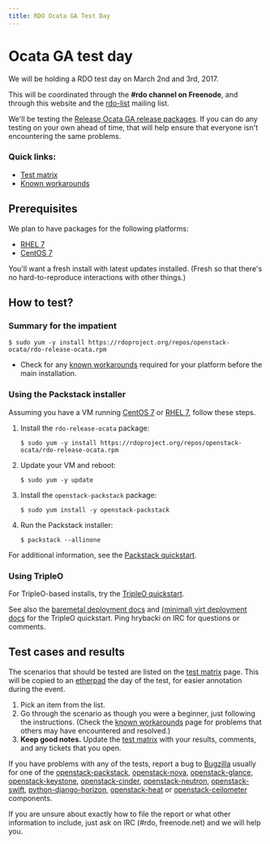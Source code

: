 ```yaml
---
title: RDO Ocata GA Test Day
---
```


# Ocata GA test day

We will be holding a RDO test day on March 2nd and 3rd, 2017.

This will be coordinated through the **#rdo channel on Freenode**, and
through this website and the [rdo-list](https://www.redhat.com/mailman/listinfo/rdo-list) mailing list.

We'll be testing the [Release Ocata GA release packages](http://releases.openstack.org/ocata/schedule.html). If you can do
any testing on your own ahead of time, that will help ensure that
everyone isn't encountering the same problems.

### Quick links:

* [Test matrix](https://etherpad.openstack.org/p/rdo-test-days-ocata-final)
* [Known workarounds](https://etherpad.openstack.org/p/rdo-test-days-ocata-final-workarounds)

## Prerequisites

We plan to have packages for the following platforms:

* [RHEL 7](https://access.redhat.com/products/red-hat-enterprise-linux/)
* [CentOS 7](https://www.centos.org/download/)

You'll want a fresh install with latest updates installed.
(Fresh so that there's no hard-to-reproduce interactions with other things.)

## How to test?

### Summary for the impatient

    $ sudo yum -y install https://rdoproject.org/repos/openstack-ocata/rdo-release-ocata.rpm

* Check for any [known workarounds](https://etherpad.openstack.org/p/rdo-test-days-ocata-final-workarounds) required for your platform before the main installation.

### Using the Packstack installer

Assuming you have a VM running [CentOS 7](https://www.centos.org/download/) or [RHEL 7](https://access.redhat.com/products/red-hat-enterprise-linux/), follow these steps.

1. Install the `rdo-release-ocata` package:

       $ sudo yum -y install https://rdoproject.org/repos/openstack-ocata/rdo-release-ocata.rpm

2. Update your VM and reboot:

       $ sudo yum -y update

3. Install the `openstack-packstack` package:

       $ sudo yum install -y openstack-packstack

4. Run the Packstack installer:

       $ packstack --allinone

For additional information, see the [Packstack quickstart](/install/quickstart#Step_2:_Install_Packstack_Installer).

### Using TripleO

For TripleO-based installs, try the [TripleO quickstart](/tripleo/).

See also the [baremetal deployment docs](http://images.rdoproject.org/docs/baremetal/) and [(minimal) virt deployment docs](http://images.rdoproject.org/docs/virt/) for the TripleO quickstart. Ping hrybacki on IRC for questions or comments.

## Test cases and results

The scenarios that should be tested are listed on the [test matrix](/testday/tests) page. This will be copied to an [etherpad](https://etherpad.openstack.org/p/rdo-test-days-ocata-final) the day of the test, for easier annotation during the event.

1. Pick an item from the list.
1. Go through the scenario as though you were a beginner, just following the instructions. (Check the [known workarounds](https://etherpad.openstack.org/p/rdo-test-days-ocata-final-workarounds) page for problems that others may have encountered and resolved.)
1. **Keep good notes.** Update the [test matrix](https://etherpad.openstack.org/p/rdo-test-days-ocata-final) with your results, comments, and any tickets that you open.

If you have problems with any of the tests, report a bug to [Bugzilla](https://bugzilla.redhat.com) usually for one of the
[openstack-packstack](https://bugzilla.redhat.com/enter_bug.cgi?product=RDO&component=openstack-packstack),
[openstack-nova](https://bugzilla.redhat.com/enter_bug.cgi?product=RDO&component=openstack-nova), [openstack-glance](https://bugzilla.redhat.com/enter_bug.cgi?product=RDO&component=openstack-glance), [openstack-keystone](https://bugzilla.redhat.com/enter_bug.cgi?product=RDO&component=openstack-keystone), [openstack-cinder](https://bugzilla.redhat.com/enter_bug.cgi?product=RDO&component=openstack-cinder),
[openstack-neutron](https://bugzilla.redhat.com/enter_bug.cgi?product=RDO&component=openstack-neutron), [openstack-swift](https://bugzilla.redhat.com/enter_bug.cgi?product=RDO&component=openstack-swift),  [python-django-horizon](https://bugzilla.redhat.com/enter_bug.cgi?product=RDO&component=python-django-horizon), [openstack-heat](https://bugzilla.redhat.com/enter_bug.cgi?product=RDO&component=openstack-heat) or [openstack-ceilometer](https://bugzilla.redhat.com/enter_bug.cgi?product=RDO&component=openstack-ceilometer) components. 

If you are unsure about exactly how to file the report or what other information to include, just ask on IRC (#rdo, freenode.net) and we will help you.
